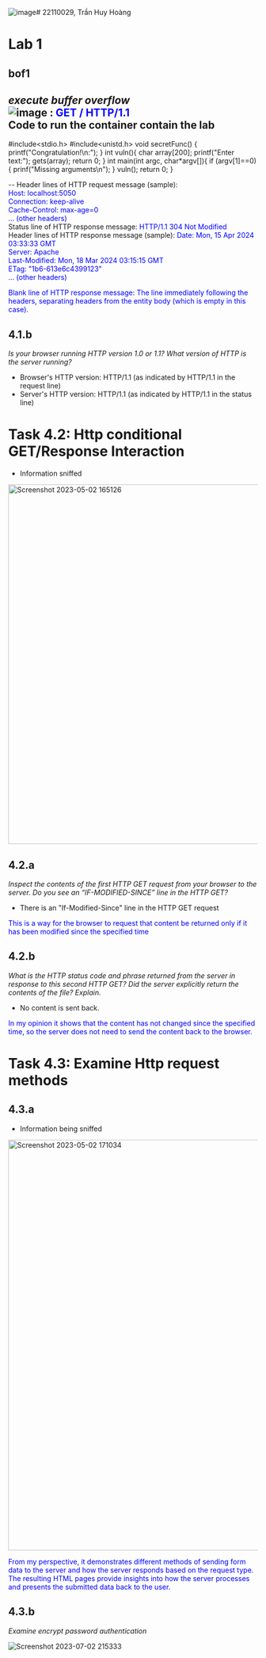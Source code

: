 ![image](https://github.com/quang-ute/myprojects/assets/152377486/ca98f008-ed16-4de4-ab75-f6a6a54df7db)# 22110029, Trần Huy Hoàng
# Lab 1
## bof1
*execute buffer overflow*  
![image](https://github.com/quang-ute/myprojects/assets/152377486/7758e4c8-2478-46e6-a6ba-9f3f07aa2a8c)
: <span style="color:blue">GET / HTTP/1.1 </span><br>
Code to run the container contain the lab
--
#include<stdio.h>
#include<unistd.h>
void secretFunc()
{
    printf("Congratulation!\n:");
}
int vuln(){
    char array[200];
    printf("Enter text:");
    gets(array);
    return 0;
}
int main(int argc, char*argv[]){
    if (argv[1]==0){
        prinf("Missing arguments\n");
    }
    vuln();
    return 0;
}

--
Header lines of HTTP request message (sample): <br>
<span style="color:blue">Host: localhost:5050 <br>
Connection: keep-alive <br>
Cache-Control: max-age=0 <br>
... (other headers) </span><br>
Status line of HTTP response message: <span style="color:blue">HTTP/1.1 304 Not Modified </span><br>
Header lines of HTTP response message (sample): 
<span style="color:blue">Date: Mon, 15 Apr 2024 03:33:33 GMT <br>
Server: Apache <br>
Last-Modified: Mon, 18 Mar 2024 03:15:15 GMT <br>
ETag: "1b6-613e6c4399123" <br>
... (other headers) </span>

<span style="color:blue">Blank line of HTTP response message: The line immediately following the headers, separating headers from the entity body (which is empty in this case).</span>

## 4.1.b
*Is your browser running HTTP version 1.0 or 1.1? What version of HTTP is the server running?*
- Browser's HTTP version: HTTP/1.1 (as indicated by HTTP/1.1 in the request line) 
- Server's HTTP version: HTTP/1.1 (as indicated by HTTP/1.1 in the status line)
# Task 4.2: Http conditional GET/Response Interaction
- Information sniffed

<img width="726" alt="Screenshot 2023-05-02 165126" src="https://github.com/quang-ute/myprojects/assets/57078914/5b008df9-130c-4501-90d9-fb09f9a89a35">

## 4.2.a
*Inspect the contents of the first HTTP GET request from your browser to the server. Do you see an 
“IF-MODIFIED-SINCE” line in the HTTP GET?*
- There is an "If-Modified-Since" line in the HTTP GET request

<span style="color:blue">This is a way for the browser to request that content be returned only if it has been modified since the specified time</span>
## 4.2.b
*What is the HTTP status code and phrase returned from the server in response to this second HTTP GET? Did the server explicitly return the contents of the file? Explain.*
- No content is sent back.

<span style="color:blue">In my opinion it shows that the content has not changed since the specified time, so the server does not need to send the content back to the browser.</span>
# Task 4.3: Examine Http request methods
## 4.3.a
- Information being sniffed

<img width="829" alt="Screenshot 2023-05-02 171034" src="https://github.com/quang-ute/myprojects/assets/57078914/07eb9d96-0ac2-4891-986a-29f2593fa3e3">

<span style="color:blue">From my perspective, it demonstrates different methods of sending form data to the server and how the server responds based on the request type. The resulting HTML pages provide insights into how the server processes and presents the submitted data back to the user.</span>
## 4.3.b
*Examine encrypt password authentication*

![Screenshot 2023-07-02 215333](https://github.com/quang-ute/myprojects/assets/57078914/6b9b0fe0-af40-4d56-a505-fcf5e055736e)

 
